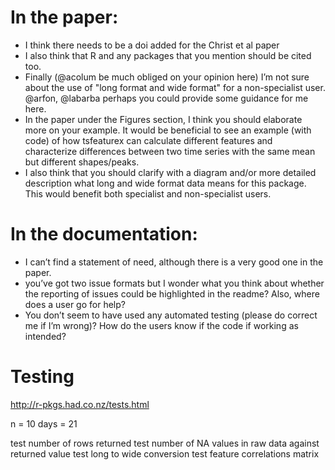 # In the paper:
- I think there needs to be a doi added for the Christ et al paper
- I also think that R and any packages that you mention should be cited too.
- Finally (@acolum be much obliged on your opinion here) I’m not sure about the use of "long format and wide format" for a non-specialist user. @arfon, @labarba perhaps you could provide some guidance for me here.
- In the paper under the Figures section, I think you should elaborate more on your example. It would be beneficial to see an example (with code) of how tsfeaturex can calculate different features and characterize differences between two time series with the same mean but different shapes/peaks. 
- I also think that you should clarify with a diagram and/or more detailed description what long and wide format data means for this package. This would benefit both specialist and non-specialist users.

# In the documentation:
- I can’t find a statement of need, although there is a very good one in the paper.
- you’ve got two issue formats but I wonder what you think about whether the reporting of issues could be highlighted in the readme? Also, where does a user go for help?
- You don’t seem to have used any automated testing (please do correct me if I’m wrong)? How do the users know if the code if working as intended?


# Testing

http://r-pkgs.had.co.nz/tests.html

n = 10
days = 21

test number of rows returned 
test number of NA values in raw data against returned value
test long to wide conversion
test feature correlations matrix
